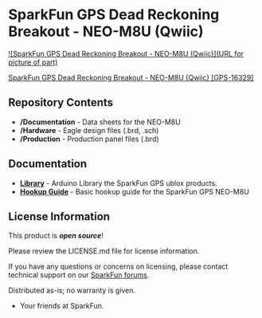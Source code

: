 SparkFun GPS Dead Reckoning Breakout - NEO-M8U (Qwiic)
========================================

[![SparkFun GPS Dead Reckoning Breakout - NEO-M8U (Qwiic)](URL for picture of part)](https://www.sparkfun.com/products/16329)

[SparkFun GPS Dead Reckoning Breakout - NEO-M8U (Qwiic) [GPS-16329]](https://www.sparkfun.com/products/16329)

<Basic description of the part.>

Repository Contents
-------------------

* **/Documentation** - Data sheets for the NEO-M8U
* **/Hardware** - Eagle design files (.brd, .sch)
* **/Production** - Production panel files (.brd)

Documentation
--------------
* **[Library](https://github.com/sparkfun/SparkFun_Ublox_Arduino_Library)** - Arduino Library the SparkFun GPS ublox products.
* **[Hookup Guide](https://learn.sparkfun.com/tutorials/1166)** - Basic hookup guide for the SparkFun GPS NEO-M8U

License Information
-------------------

This product is _**open source**_! 

Please review the LICENSE.md file for license information. 

If you have any questions or concerns on licensing, please contact technical support on our [SparkFun forums](https://forum.sparkfun.com/viewforum.php?f=152).

Distributed as-is; no warranty is given.

- Your friends at SparkFun.

